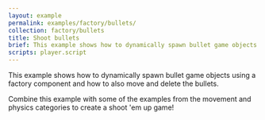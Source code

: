 ```yaml
---
layout: example
permalink: examples/factory/bullets/
collection: factory/bullets
title: Shoot bullets
brief: This example shows how to dynamically spawn bullet game objects using a factory component.
scripts: player.script
---
```


This example shows how to dynamically spawn bullet game objects using a factory component and how to also move and delete the bullets.

Combine this example with some of the examples from the movement and physics categories to create a shoot 'em up game!
